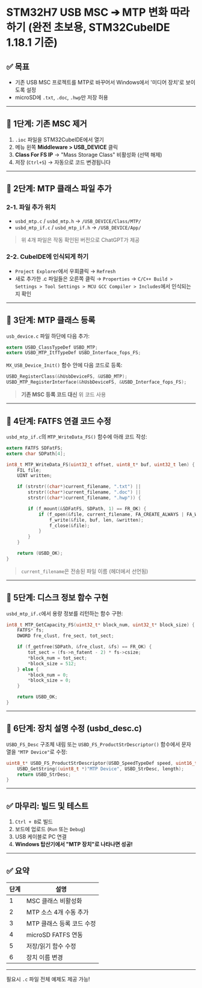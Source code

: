 # STM32H7 USB MSC ➔ MTP 변화 따라하기 (완전 초보용, STM32CubeIDE 1.18.1 기준)

## ✅ 목표

* 기존 USB MSC 프로젝트를 MTP로 바꾸어서 Windows에서 '미디어 장치'로 보이도록 설정
* microSD에 `.txt`, `.doc`, `.hwp`만 저장 허용

---

## 📘 1단계: 기존 MSC 제거

1. `.ioc` 파일을 STM32CubeIDE에서 열기
2. 메뉴 왼쪽 **Middleware > USB\_DEVICE** 클릭
3. **Class For FS IP** → "Mass Storage Class" 비활성화 (선택 해제)
4. 저장 (`Ctrl+S`) → 자동으로 코드 변경됩니다

---

## 📘 2단계: MTP 클래스 파일 추가

### 2-1. 파일 추가 위치

* `usbd_mtp.c` / `usbd_mtp.h` → `/USB_DEVICE/Class/MTP/`
* `usbd_mtp_if.c` / `usbd_mtp_if.h` → `/USB_DEVICE/App/`

> 위 4개 파일은 작동 확인된 버전으로 ChatGPT가 제공

### 2-2. CubeIDE에 인식되게 하기

* `Project Explorer`에서 우회클릭 → `Refresh`
* 새로 추가한 .c 파일들은 오른쪽 클릭 → `Properties` → `C/C++ Build > Settings > Tool Settings > MCU GCC Compiler > Includes`에서 인식되는지 확인

---

## 📘 3단계: MTP 클래스 등록

`usb_device.c` 파일 하단에 다음 추가:

```c
extern USBD_ClassTypeDef USBD_MTP;
extern USBD_MTP_ItfTypeDef USBD_Interface_fops_FS;
```

`MX_USB_Device_Init()` 함수 안에 다음 코드로 등록:

```c
USBD_RegisterClass(&hUsbDeviceFS, &USBD_MTP);
USBD_MTP_RegisterInterface(&hUsbDeviceFS, &USBD_Interface_fops_FS);
```

> **기존 MSC 등록 코드 대신** 위 코드 사용

---

## 📘 4단계: FATFS 연결 코드 수정

`usbd_mtp_if.c`의 `MTP_WriteData_FS()` 함수에 아래 코드 작성:

```c
extern FATFS SDFatFS;
extern char SDPath[4];

int8_t MTP_WriteData_FS(uint32_t offset, uint8_t* buf, uint32_t len) {
    FIL file;
    UINT written;

    if (strstr((char*)current_filename, ".txt") ||
        strstr((char*)current_filename, ".doc") ||
        strstr((char*)current_filename, ".hwp")) {

        if (f_mount(&SDFatFS, SDPath, 1) == FR_OK) {
            if (f_open(&file, current_filename, FA_CREATE_ALWAYS | FA_WRITE) == FR_OK) {
                f_write(&file, buf, len, &written);
                f_close(&file);
            }
        }
    }

    return (USBD_OK);
}
```

> `current_filename`은 전송된 파일 이름 (헤더에서 선언됨)

---

## 📘 5단계: 디스크 정보 함수 구현

`usbd_mtp_if.c`에서 용량 정보를 리턴하는 함수 구현:

```c
int8_t MTP_GetCapacity_FS(uint32_t* block_num, uint32_t* block_size) {
    FATFS* fs;
    DWORD fre_clust, fre_sect, tot_sect;

    if (f_getfree(SDPath, &fre_clust, &fs) == FR_OK) {
        tot_sect = (fs->n_fatent - 2) * fs->csize;
        *block_num = tot_sect;
        *block_size = 512;
    } else {
        *block_num = 0;
        *block_size = 0;
    }

    return USBD_OK;
}
```

---

## 📘 6단계: 장치 설명 수정 (usbd\_desc.c)

`USBD_FS_Desc` 구조체 내림 또는 `USBD_FS_ProductStrDescriptor()` 함수에서 문자열을 `"MTP Device"`로 수정:

```c
uint8_t* USBD_FS_ProductStrDescriptor(USBD_SpeedTypeDef speed, uint16_t* length) {
    USBD_GetString((uint8_t *)"MTP Device", USBD_StrDesc, length);
    return USBD_StrDesc;
}
```

---

## ✅ 마무리: 빌드 및 테스트

1. `Ctrl + B`로 빌드
2. 보드에 업로드 (`Run` 또는 `Debug`)
3. USB 케이블로 PC 연결
4. **Windows 탑산기에서 "MTP 장치"로 나타나면 성공!**

---

## ✅ 요약

| 단계 | 설명               |
| -- | ---------------- |
| 1  | MSC 클래스 비활성화     |
| 2  | MTP 소스 4개 수동 추가  |
| 3  | MTP 클래스 등록 코드 수정 |
| 4  | microSD FATFS 연동 |
| 5  | 저장/읽기 함수 수정      |
| 6  | 장치 이름 변경         |

---

필요시 `.c` 파일 전체 예제도 제공 가능!
